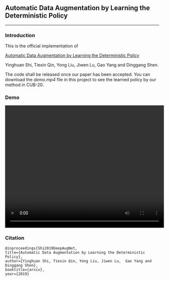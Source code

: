 
## Automatic Data Augmentation by Learning the Deterministic Policy
---

### Introduction
This is the official implementation of 

[Automatic Data Augmentation by Learning the Deterministic Policy](https://arxiv.org/abs/1910.08343)

Yinghuan Shi, Tiexin Qin, Yong Liu, Jiwen Lu,  Gao Yang and Dinggang Shen.

The code shall be released once our paper has been accepted. You can download the *demo.mp4* file in this project to see the learned policy by our method in CUB-20.


### Demo
<video src="./figs/demo.mp4" width="520" height="400"
controls="controls"></video> 


### Citation    
    @inproceedings{Shi2019DeepAugNet,
    title={Automatic Data Augmentation by Learning the Deterministic Policy},
    author={Yinghuan Shi, Tiexin Qin, Yong Liu, Jiwen Lu,  Gao Yang and Dinggang Shen},
    booktitle={arxiv},
    year={2019}

